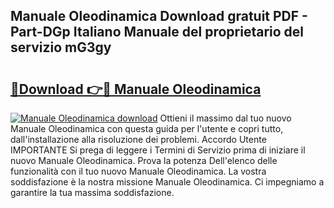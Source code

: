 ## Manuale Oleodinamica Download gratuit PDF - Part-DGp Italiano Manuale del proprietario del servizio mG3gy

# <h2><a href="http://dfd3lmk.blite.top/?on=Manuale+Oleodinamica">🔗Download 👉🔴 Manuale Oleodinamica</a></h2>

[![Manuale Oleodinamica download](https://i.imgur.com/lujVjoI.png)](http://dfd3lmk.blite.top/?on=Manuale+Oleodinamica)
Ottieni il massimo dal tuo nuovo Manuale Oleodinamica con questa guida per l'utente e copri tutto, dall'installazione alla risoluzione dei problemi. Accordo Utente IMPORTANTE Si prega di leggere i Termini di Servizio prima di iniziare il nuovo Manuale Oleodinamica. Prova la potenza Dell'elenco delle funzionalità con il tuo nuovo Manuale Oleodinamica. La vostra soddisfazione è la nostra missione Manuale Oleodinamica. Ci impegniamo a garantire la tua massima soddisfazione.
